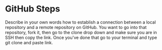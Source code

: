 # GitHub Steps

Describe in your own words how to establish a connection between a local repository and a remote repository on GitHub.
You want to go into that repository, fork it, then go to the clone drop down and make sure you are in SSH then copy the link. Once you've done that go to your terminal and type git clone and paste link.
